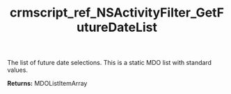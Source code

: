 ﻿---
title: crmscript_ref_NSActivityFilter_GetFutureDateList
description: MDOListItemArray NSActivityFilter.GetFutureDateList()
intellisense: NSActivityFilter.GetFutureDateList
keywords: NSActivityFilter, GetFutureDateList
so.topic: reference
---

The list of future date selections. This is a static MDO list with standard values.

**Returns:** MDOListItemArray


